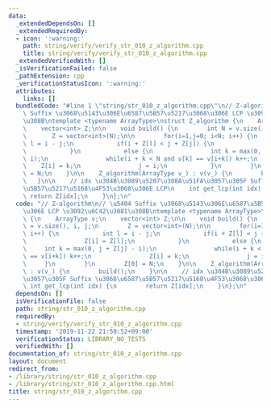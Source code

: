 ```yaml
---
data:
  _extendedDependsOn: []
  _extendedRequiredBy:
  - icon: ':warning:'
    path: string/verify/verify_str_010_z_algorithm.cpp
    title: string/verify/verify_str_010_z_algorithm.cpp
  _extendedVerifiedWith: []
  _isVerificationFailed: false
  _pathExtension: cpp
  _verificationStatusIcon: ':warning:'
  attributes:
    links: []
  bundledCode: "#line 1 \"string/str_010_z_algorithm.cpp\"\n// Z-algorithm\n// \u5404\
    \ Suffix \u3068\u5143\u306E\u6587\u5B57\u5217\u3068\u306E LCP \u3092\u6C42\u3081\
    \u308B\ntemplate <typename ArrayType>\nstruct Z_algorithm {\n    ArrayType v;\n\
    \    vector<int> Z;\n\n    void build() {\n        int N = v.size(), i, j;\n \
    \       Z = vector<int>(N);\n\n        for(i=1,j=0; i<N; i++) {\n            int\
    \ l = i - j;\n            if(i + Z[l] < j + Z[j]) {\n                Z[i] = Z[l];\n\
    \            }\n            else {\n                int k = max(0, j + Z[j] -\
    \ i);\n                while(i + k < N and v[k] == v[i+k]) k++;\n            \
    \    Z[i] = k;\n                j = i;\n            }\n        }\n        Z[0]\
    \ = N;\n    }\n\n    Z_algorithm(ArrayType v_) : v(v_) {\n        build();\n \
    \   }\n\n    // idx \u304B\u3089\u5207\u308A\u51FA\u3057\u305F Suffix \u3068\u6587\
    \u5B57\u5217\u5168\u4F53\u3068\u306E LCP\n    int get_lcp(int idx) {\n       \
    \ return Z[idx];\n    }\n};\n"
  code: "// Z-algorithm\n// \u5404 Suffix \u3068\u5143\u306E\u6587\u5B57\u5217\u3068\
    \u306E LCP \u3092\u6C42\u3081\u308B\ntemplate <typename ArrayType>\nstruct Z_algorithm\
    \ {\n    ArrayType v;\n    vector<int> Z;\n\n    void build() {\n        int N\
    \ = v.size(), i, j;\n        Z = vector<int>(N);\n\n        for(i=1,j=0; i<N;\
    \ i++) {\n            int l = i - j;\n            if(i + Z[l] < j + Z[j]) {\n\
    \                Z[i] = Z[l];\n            }\n            else {\n           \
    \     int k = max(0, j + Z[j] - i);\n                while(i + k < N and v[k]\
    \ == v[i+k]) k++;\n                Z[i] = k;\n                j = i;\n       \
    \     }\n        }\n        Z[0] = N;\n    }\n\n    Z_algorithm(ArrayType v_)\
    \ : v(v_) {\n        build();\n    }\n\n    // idx \u304B\u3089\u5207\u308A\u51FA\
    \u3057\u305F Suffix \u3068\u6587\u5B57\u5217\u5168\u4F53\u3068\u306E LCP\n   \
    \ int get_lcp(int idx) {\n        return Z[idx];\n    }\n};\n"
  dependsOn: []
  isVerificationFile: false
  path: string/str_010_z_algorithm.cpp
  requiredBy:
  - string/verify/verify_str_010_z_algorithm.cpp
  timestamp: '2019-11-22 21:50:52+09:00'
  verificationStatus: LIBRARY_NO_TESTS
  verifiedWith: []
documentation_of: string/str_010_z_algorithm.cpp
layout: document
redirect_from:
- /library/string/str_010_z_algorithm.cpp
- /library/string/str_010_z_algorithm.cpp.html
title: string/str_010_z_algorithm.cpp
---
```

